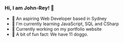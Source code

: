 ### Hi, I am John-Rey! 👋

- 🙌 An aspiring Web Developer based in Sydney
- 🌱 I'm currently learning JavaScript, SQL and CSharp
- 👾 Currently working on my portfolio website
- 🐶 A bit of fun fact: We have 11 doggo.

<!--
**jyvillad/jyvillad** is a ✨ _special_ ✨ repository because its `README.md` (this file) appears on your GitHub profile.

Here are some ideas to get you started:

- 🔭 I’m currently working on ...
- 🌱 I’m currently learning ...
- 👯 I’m looking to collaborate on ...
- 🤔 I’m looking for help with ...
- 💬 Ask me about ...
- 📫 How to reach me: ...
- 😄 Pronouns: ...
- ⚡ Fun fact: ...
-->
